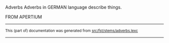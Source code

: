 Adverbs
Adverbs in GERMAN language describe things.

FROM APERTIUM

* * *

<small>This (part of) documentation was generated from [src/fst/stems/adverbs.lexc](https://github.com/giellalt/lang-deu/blob/main/src/fst/stems/adverbs.lexc)</small>

---

